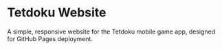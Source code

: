 # Tetdoku Website

A simple, responsive website for the Tetdoku mobile game app, designed for GitHub Pages deployment.
